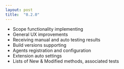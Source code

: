 ```yaml
---
layout: post
title:  "0.2.0"
---
```

* Scope functionality implementing
* General UX improvements
* Receiving manual and auto testing results
* Build versions supporting
* Agents registration and configuration
* Extension auto settings
* Lists of New & Modified methods, associated tests